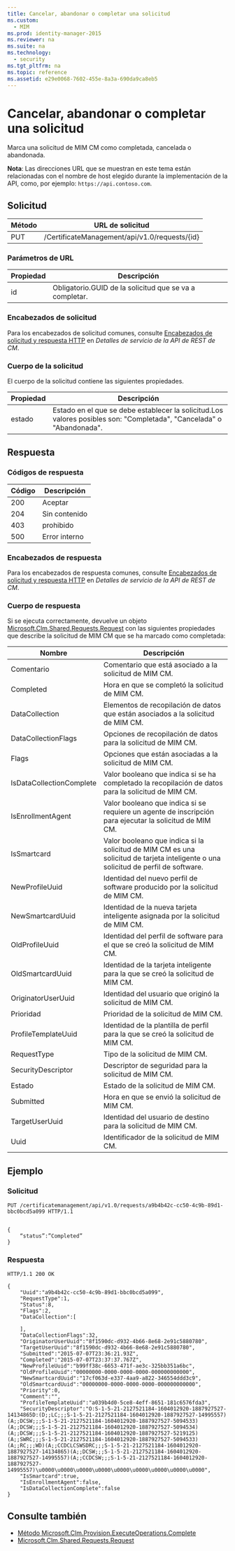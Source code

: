 ```yaml
---
title: Cancelar, abandonar o completar una solicitud
ms.custom: 
  - MIM
ms.prod: identity-manager-2015
ms.reviewer: na
ms.suite: na
ms.technology: 
  - security
ms.tgt_pltfrm: na
ms.topic: reference
ms.assetid: e29e0068-7602-455e-8a3a-690da9ca8eb5
---
```

# Cancelar, abandonar o completar una solicitud
Marca una solicitud de MIM CM como completada, cancelada o abandonada.

**Nota**: Las direcciones URL que se muestran en este tema están relacionadas con el nombre de host elegido durante la implementación de la API, como, por ejemplo: `https://api.contoso.com`.
## Solicitud

 Método| URL de solicitud
---------|---------
 PUT| /CertificateManagement/api/v1.0/requests/{id}
### Parámetros de URL

 Propiedad| Descripción
---------|--------
 id| Obligatorio.GUID de la solicitud que se va a completar.

### Encabezados de solicitud

Para los encabezados de solicitud comunes, consulte [Encabezados de solicitud y respuesta HTTP](CM-REST-API-Service-Details.md#HttpHeaders) en *Detalles de servicio de la API de REST de CM*.
### Cuerpo de la solicitud

El cuerpo de la solicitud contiene las siguientes propiedades.

 Propiedad| Descripción
---------|-----------
 estado| Estado en el que se debe establecer la solicitud.Los valores posibles son: "Completada", "Cancelada" o "Abandonada".

## Respuesta

### Códigos de respuesta

 Código| Descripción
---------|---------
 200| Aceptar
 204| Sin contenido
 403| prohibido
 500| Error interno
### Encabezados de respuesta

Para los encabezados de respuesta comunes, consulte [Encabezados de solicitud y respuesta HTTP](CM-REST-API-Service-Details.md#HttpHeaders) en *Detalles de servicio de la API de REST de CM*.
### Cuerpo de respuesta

Si se ejecuta correctamente, devuelve un objeto [Microsoft.Clm.Shared.Requests.Request](https://msdn.microsoft.com/en-us/library/microsoft.clm.shared.requests.request.aspx) con las siguientes propiedades que describe la solicitud de MIM CM que se ha marcado como completada:

 Nombre| Descripción
-----|------------
 Comentario| Comentario que está asociado a la solicitud de MIM CM.
 Completed| Hora en que se completó la solicitud de MIM CM.
 DataCollection| Elementos de recopilación de datos que están asociados a la solicitud de MIM CM.
 DataCollectionFlags| Opciones de recopilación de datos para la solicitud de MIM CM.
 Flags| Opciones que están asociadas a la solicitud de MIM CM.
 IsDataCollectionComplete| Valor booleano que indica si se ha completado la recopilación de datos para la solicitud de MIM CM.
 IsEnrollmentAgent| Valor booleano que indica si se requiere un agente de inscripción para ejecutar la solicitud de MIM CM.
 IsSmartcard| Valor booleano que indica si la solicitud de MIM CM es una solicitud de tarjeta inteligente o una solicitud de perfil de software.
 NewProfileUuid| Identidad del nuevo perfil de software producido por la solicitud de MIM CM.
 NewSmartcardUuid| Identidad de la nueva tarjeta inteligente asignada por la solicitud de MIM CM.
 OldProfileUuid| Identidad del perfil de software para el que se creó la solicitud de MIM CM.
 OldSmartcardUuid| Identidad de la tarjeta inteligente para la que se creó la solicitud de MIM CM.
 OriginatorUserUuid| Identidad del usuario que originó la solicitud de MIM CM.
 Prioridad| Prioridad de la solicitud de MIM CM.
 ProfileTemplateUuid| Identidad de la plantilla de perfil para la que se creó la solicitud de MIM CM.
 RequestType| Tipo de la solicitud de MIM CM.
 SecurityDescriptor| Descriptor de seguridad para la solicitud de MIM CM.
 Estado| Estado de la solicitud de MIM CM.
 Submitted| Hora en que se envió la solicitud de MIM CM.
 TargetUserUuid| Identidad del usuario de destino para la solicitud de MIM CM.
 Uuid| Identificador de la solicitud de MIM CM.
## Ejemplo

### Solicitud

```
PUT /certificatemanagement/api/v1.0/requests/a9b4b42c-cc50-4c9b-89d1-bbc0bcd5a099 HTTP/1.1


{
    “status”:”Completed”
}
```
### Respuesta

```
HTTP/1.1 200 OK

{
    "Uuid":"a9b4b42c-cc50-4c9b-89d1-bbc0bcd5a099",
    "RequestType":1,
    "Status":8,
    "Flags":2,
    "DataCollection":[

    ],
    "DataCollectionFlags":32,
    "OriginatorUserUuid":"8f1590dc-d932-4b66-8e68-2e91c5880780",
    "TargetUserUuid":"8f1590dc-d932-4b66-8e68-2e91c5880780",
    "Submitted":"2015-07-07T23:36:21.93Z",
    "Completed":"2015-07-07T23:37:37.767Z",
    "NewProfileUuid":"b99ff38c-6653-471f-ae3c-325bb351a6bc",
    "OldProfileUuid":"00000000-0000-0000-0000-000000000000",
    "NewSmartcardUuid":"17cf063d-e337-4aa9-a822-346554ddd3c9",
    "OldSmartcardUuid":"00000000-0000-0000-0000-000000000000",
    "Priority":0,
    "Comment":"",
    "ProfileTemplateUuid":"a039b4d0-5ce8-4eff-8651-181c6576fda3",
    "SecurityDescriptor":"O:S-1-5-21-2127521184-1604012920-1887927527-14134865D:(D;;LC;;;S-1-5-21-2127521184-1604012920-1887927527-14995557)(A;;DCSW;;;S-1-5-21-2127521184-1604012920-1887927527-5094533)(A;;DCSW;;;S-1-5-21-2127521184-1604012920-1887927527-5094534)(A;;DCSW;;;S-1-5-21-2127521184-1604012920-1887927527-5219125)(A;;SWRC;;;S-1-5-21-2127521184-1604012920-1887927527-5094533)(A;;RC;;;WD)(A;;CCDCLCSWSDRC;;;S-1-5-21-2127521184-1604012920-1887927527-14134865)(A;;DCSW;;;S-1-5-21-2127521184-1604012920-1887927527-14995557)(A;;CCDCSW;;;S-1-5-21-2127521184-1604012920-1887927527-14995557)\u0000\u0000\u0000\u0000\u0000\u0000\u0000\u0000\u0000",
    "IsSmartcard":true,
    "IsEnrollmentAgent":false,
    "IsDataCollectionComplete":false
}
```
## Consulte también

- [Método Microsoft.Clm.Provision.ExecuteOperations.Complete](https://msdn.microsoft.com/en-us/library/microsoft.clm.provision.executeoperations.complete.aspx)
- [Microsoft.Clm.Shared.Requests.Request](https://msdn.microsoft.com/en-us/library/microsoft.clm.shared.requests.request.aspx)



